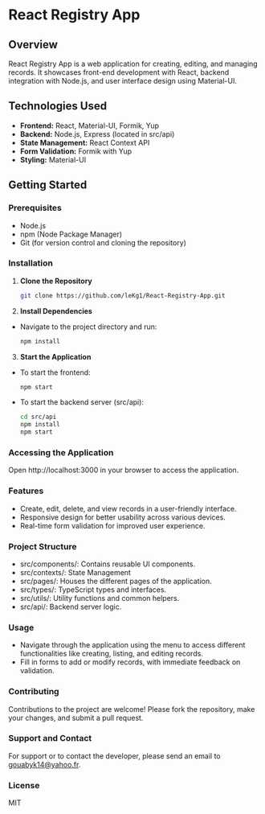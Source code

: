 # React Registry App

## Overview

React Registry App is a web application for creating, editing, and managing records. It showcases front-end development with React, backend integration with Node.js, and user interface design using Material-UI.

## Technologies Used

- **Frontend:** React, Material-UI, Formik, Yup
- **Backend:** Node.js, Express (located in src/api)
- **State Management:** React Context API
- **Form Validation:** Formik with Yup
- **Styling:** Material-UI

## Getting Started

### Prerequisites

- Node.js
- npm (Node Package Manager)
- Git (for version control and cloning the repository)

### Installation

1. **Clone the Repository**
   ```bash
   git clone https://github.com/leKg1/React-Registry-App.git
   ```
2. **Install Dependencies**

- Navigate to the project directory and run:
  ```bash
  npm install
  ```

3. **Start the Application**

- To start the frontend:
  ```bash
  npm start
  ```
- To start the backend server (src/api):
  ```bash
  cd src/api
  npm install
  npm start
  ```

### Accessing the Application

Open http://localhost:3000 in your browser to access the application.

### Features

- Create, edit, delete, and view records in a user-friendly interface.
- Responsive design for better usability across various devices.
- Real-time form validation for improved user experience.

### Project Structure

- src/components/: Contains reusable UI components.
- src/contexts/: State Management
- src/pages/: Houses the different pages of the application.
- src/types/: TypeScript types and interfaces.
- src/utils/: Utility functions and common helpers.
- src/api/: Backend server logic.

### Usage

- Navigate through the application using the menu to access different functionalities like creating, listing, and editing records.
- Fill in forms to add or modify records, with immediate feedback on validation.

### Contributing

Contributions to the project are welcome! Please fork the repository, make your changes, and submit a pull request.

### Support and Contact

For support or to contact the developer, please send an email to gouabyk14@yahoo.fr.

### License

MIT
